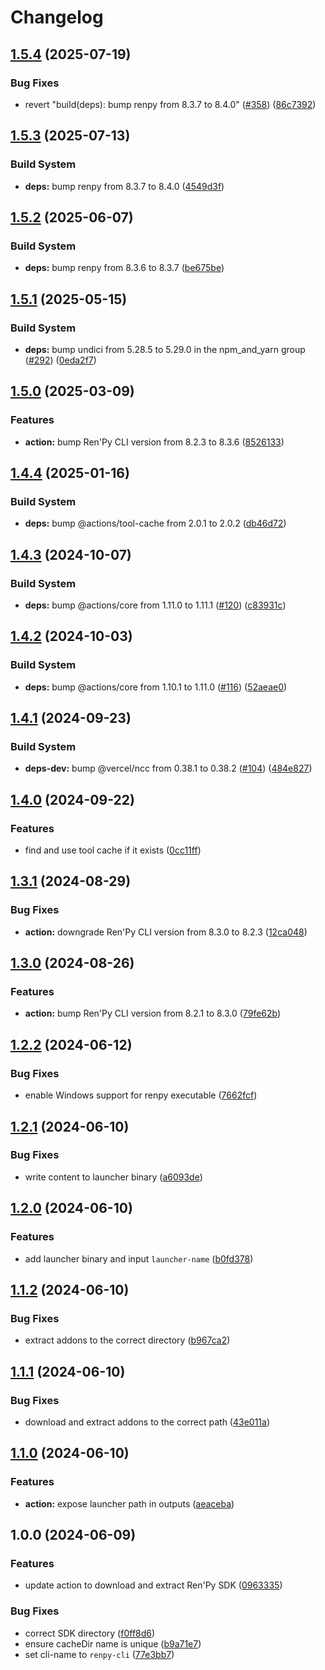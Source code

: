 # Changelog

## [1.5.4](https://github.com/remarkablegames/setup-renpy/compare/v1.5.3...v1.5.4) (2025-07-19)


### Bug Fixes

* revert "build(deps): bump renpy from 8.3.7 to 8.4.0" ([#358](https://github.com/remarkablegames/setup-renpy/issues/358)) ([86c7392](https://github.com/remarkablegames/setup-renpy/commit/86c7392f92f11a0f646a2934b166157e8fc36038))

## [1.5.3](https://github.com/remarkablegames/setup-renpy/compare/v1.5.2...v1.5.3) (2025-07-13)


### Build System

* **deps:** bump renpy from 8.3.7 to 8.4.0 ([4549d3f](https://github.com/remarkablegames/setup-renpy/commit/4549d3fe324f5b51d06e763a8765bce65dc2656e))

## [1.5.2](https://github.com/remarkablegames/setup-renpy/compare/v1.5.1...v1.5.2) (2025-06-07)


### Build System

* **deps:** bump renpy from 8.3.6 to 8.3.7 ([be675be](https://github.com/remarkablegames/setup-renpy/commit/be675bed8115b816df26c9add270bf47b2086dc4))

## [1.5.1](https://github.com/remarkablegames/setup-renpy/compare/v1.5.0...v1.5.1) (2025-05-15)


### Build System

* **deps:** bump undici from 5.28.5 to 5.29.0 in the npm_and_yarn group ([#292](https://github.com/remarkablegames/setup-renpy/issues/292)) ([0eda2f7](https://github.com/remarkablegames/setup-renpy/commit/0eda2f7b7d4313c45bdd70ecda503e3f6ac6a1b8))

## [1.5.0](https://github.com/remarkablegames/setup-renpy/compare/v1.4.4...v1.5.0) (2025-03-09)

### Features

- **action:** bump Ren'Py CLI version from 8.2.3 to 8.3.6 ([8526133](https://github.com/remarkablegames/setup-renpy/commit/85261331a61daf4f30b7a707b5fa707916b09b34))

## [1.4.4](https://github.com/remarkablegames/setup-renpy/compare/v1.4.3...v1.4.4) (2025-01-16)

### Build System

- **deps:** bump @actions/tool-cache from 2.0.1 to 2.0.2 ([db46d72](https://github.com/remarkablegames/setup-renpy/commit/db46d72c0f8d9a1df3d160fc60fbbcfc77c4989d))

## [1.4.3](https://github.com/remarkablegames/setup-renpy/compare/v1.4.2...v1.4.3) (2024-10-07)

### Build System

- **deps:** bump @actions/core from 1.11.0 to 1.11.1 ([#120](https://github.com/remarkablegames/setup-renpy/issues/120)) ([c83931c](https://github.com/remarkablegames/setup-renpy/commit/c83931c50b5251627d8b9dce8a2449bfd99261c9))

## [1.4.2](https://github.com/remarkablegames/setup-renpy/compare/v1.4.1...v1.4.2) (2024-10-03)

### Build System

- **deps:** bump @actions/core from 1.10.1 to 1.11.0 ([#116](https://github.com/remarkablegames/setup-renpy/issues/116)) ([52aeae0](https://github.com/remarkablegames/setup-renpy/commit/52aeae09c18eaee46dd815e47d19a5844ead2ff4))

## [1.4.1](https://github.com/remarkablegames/setup-renpy/compare/v1.4.0...v1.4.1) (2024-09-23)

### Build System

- **deps-dev:** bump @vercel/ncc from 0.38.1 to 0.38.2 ([#104](https://github.com/remarkablegames/setup-renpy/issues/104)) ([484e827](https://github.com/remarkablegames/setup-renpy/commit/484e827693f2bb05f04949a7cead7cdf7bdc6eef))

## [1.4.0](https://github.com/remarkablegames/setup-renpy/compare/v1.3.1...v1.4.0) (2024-09-22)

### Features

- find and use tool cache if it exists ([0cc11ff](https://github.com/remarkablegames/setup-renpy/commit/0cc11ffe4cd46ab6087f0034952997b20102226d))

## [1.3.1](https://github.com/remarkablegames/setup-renpy/compare/v1.3.0...v1.3.1) (2024-08-29)

### Bug Fixes

- **action:** downgrade Ren'Py CLI version from 8.3.0 to 8.2.3 ([12ca048](https://github.com/remarkablegames/setup-renpy/commit/12ca048b2e971e6408099283c11c033502f6d25f))

## [1.3.0](https://github.com/remarkablegames/setup-renpy/compare/v1.2.2...v1.3.0) (2024-08-26)

### Features

- **action:** bump Ren'Py CLI version from 8.2.1 to 8.3.0 ([79fe62b](https://github.com/remarkablegames/setup-renpy/commit/79fe62beb7ca12581630f448a387d232e744fab6))

## [1.2.2](https://github.com/remarkablegames/setup-renpy/compare/v1.2.1...v1.2.2) (2024-06-12)

### Bug Fixes

- enable Windows support for renpy executable ([7662fcf](https://github.com/remarkablegames/setup-renpy/commit/7662fcf334a7e922a5f5544a502164ab1edfe5ad))

## [1.2.1](https://github.com/remarkablegames/setup-renpy/compare/v1.2.0...v1.2.1) (2024-06-10)

### Bug Fixes

- write content to launcher binary ([a6093de](https://github.com/remarkablegames/setup-renpy/commit/a6093de4afdc6808decc865a4f4a12cbd136f20c))

## [1.2.0](https://github.com/remarkablegames/setup-renpy/compare/v1.1.2...v1.2.0) (2024-06-10)

### Features

- add launcher binary and input `launcher-name` ([b0fd378](https://github.com/remarkablegames/setup-renpy/commit/b0fd37857113f581666debae66575e213e525c92))

## [1.1.2](https://github.com/remarkablegames/setup-renpy/compare/v1.1.1...v1.1.2) (2024-06-10)

### Bug Fixes

- extract addons to the correct directory ([b967ca2](https://github.com/remarkablegames/setup-renpy/commit/b967ca2ed76647c0fb94fd508e144ee5e3fdd961))

## [1.1.1](https://github.com/remarkablegames/setup-renpy/compare/v1.1.0...v1.1.1) (2024-06-10)

### Bug Fixes

- download and extract addons to the correct path ([43e011a](https://github.com/remarkablegames/setup-renpy/commit/43e011a7bdd740a00a86184eb70e2ba78ae55c02))

## [1.1.0](https://github.com/remarkablegames/setup-renpy/compare/v1.0.0...v1.1.0) (2024-06-10)

### Features

- **action:** expose launcher path in outputs ([aeaceba](https://github.com/remarkablegames/setup-renpy/commit/aeaceba33c120ec0de54dfb4b3e1d31d4f224dc6))

## 1.0.0 (2024-06-09)

### Features

- update action to download and extract Ren'Py SDK ([0963335](https://github.com/remarkablegames/setup-renpy/commit/09633352f1fb320336b9c4a582555a920e2f969f))

### Bug Fixes

- correct SDK directory ([f0ff8d6](https://github.com/remarkablegames/setup-renpy/commit/f0ff8d6f008865b0f853b35237bcd5c1495d529e))
- ensure cacheDir name is unique ([b9a71e7](https://github.com/remarkablegames/setup-renpy/commit/b9a71e75c6386cdf4ad75bf141b915e1eb9c57d2))
- set cli-name to `renpy-cli` ([77e3bb7](https://github.com/remarkablegames/setup-renpy/commit/77e3bb71ea2626e475a825f62f5d2b5e332be5c6))
